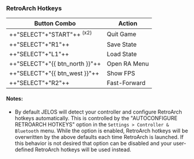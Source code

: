 ### RetroArch Hotkeys

| Button Combo | Action |
| -- | -- |
| ++"SELECT"+"START"++ <sup>(x2)</sup> | Quit Game |
| ++"SELECT"+"R1"++ | Save State |
| ++"SELECT"+"L1"++ | Load State |
| ++"SELECT"+"{{ btn_north }}"++ | Open RA Menu |
| ++"SELECT"+"{{ btn_west }}"++ | Show FPS |
| ++"SELECT"+"R2"++ | Fast-Forward |

#### Notes:

* By default JELOS will detect your controller and configure RetroArch hotkeys automatically. This is controlled by the "AUTOCONFIGURE RETROARCH HOTKEYS" option in the `Settings > Controller & Bluetooth` menu. While the option is enabled, RetroArch hotkeys will be overwritten by the above defaults each time RetroArch is launched. If this behavior is not desired that option can be disabled and your user-defined RetroArch hotkeys will be used instead.

